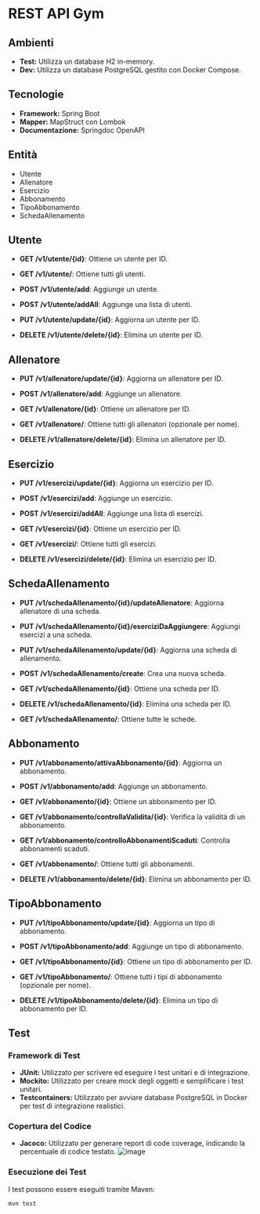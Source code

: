 # REST API Gym

## Ambienti

* **Test:** Utilizza un database H2 in-memory.
* **Dev:** Utilizza un database PostgreSQL gestito con Docker Compose.

## Tecnologie

* **Framework:** Spring Boot
* **Mapper:** MapStruct con Lombok
* **Documentazione:** Springdoc OpenAPI

## Entità

* Utente
* Allenatore
* Esercizio
* Abbonamento
* TipoAbbonamento
* SchedaAllenamento

## Utente

* **GET /v1/utente/{id}**: Ottiene un utente per ID.

* **GET /v1/utente/**: Ottiene tutti gli utenti.

* **POST /v1/utente/add**: Aggiunge un utente.
* **POST /v1/utente/addAll**: Aggiunge una lista di utenti.
* **PUT /v1/utente/update/{id}**: Aggiorna un utente per ID.
* **DELETE /v1/utente/delete/{id}**: Elimina un utente per ID.

## Allenatore

* **PUT /v1/allenatore/update/{id}**: Aggiorna un allenatore per ID.

* **POST /v1/allenatore/add**: Aggiunge un allenatore.
* **GET /v1/allenatore/{id}**: Ottiene un allenatore per ID.
* **GET /v1/allenatore/**: Ottiene tutti gli allenatori (opzionale per nome).
* **DELETE /v1/allenatore/delete/{id}**: Elimina un allenatore per ID.

## Esercizio

* **PUT /v1/esercizi/update/{id}**: Aggiorna un esercizio per ID.

* **POST /v1/esercizi/add**: Aggiunge un esercizio.
* **POST /v1/esercizi/addAll**: Aggiunge una lista di esercizi.
* **GET /v1/esercizi/{id}**: Ottiene un esercizio per ID.
* **GET /v1/esercizi/**: Ottiene tutti gli esercizi.
* **DELETE /v1/esercizi/delete/{id}**: Elimina un esercizio per ID.

## SchedaAllenamento

* **PUT /v1/schedaAllenamento/{id}/updateAllenatore**: Aggiorna allenatore di una scheda.

* **PUT /v1/schedaAllenamento/{id}/eserciziDaAggiungere**: Aggiungi esercizi a una scheda.
* **PUT /v1/schedaAllenamento/update/{id}**: Aggiorna una scheda di allenamento.
* **POST /v1/schedaAllenamento/create**: Crea una nuova scheda.
* **GET /v1/schedaAllenamento/{id}**: Ottiene una scheda per ID.
* **DELETE /v1/schedaAllenamento/{id}**: Elimina una scheda per ID.
* **GET /v1/schedaAllenamento/**: Ottiene tutte le schede.

## Abbonamento

* **PUT /v1/abbonamento/attivaAbbonamento/{id}**: Aggiorna un abbonamento.

* **POST /v1/abbonamento/add**: Aggiunge un abbonamento.
* **GET /v1/abbonamento/{id}**: Ottiene un abbonamento per ID.
* **GET /v1/abbonamento/controllaValidita/{id}**: Verifica la validità di un abbonamento.
* **GET /v1/abbonamento/controlloAbbonamentiScaduti**: Controlla abbonamenti scaduti.
* **GET /v1/abbonamento/**: Ottiene tutti gli abbonamenti.
* **DELETE /v1/abbonamento/delete/{id}**: Elimina un abbonamento per ID.

## TipoAbbonamento

* **PUT /v1/tipoAbbonamento/update/{id}**: Aggiorna un tipo di abbonamento.

* **POST /v1/tipoAbbonamento/add**: Aggiunge un tipo di abbonamento.
* **GET /v1/tipoAbbonamento/{id}**: Ottiene un tipo di abbonamento per ID.
* **GET /v1/tipoAbbonamento/**: Ottiene tutti i tipi di abbonamento (opzionale per nome).
* **DELETE /v1/tipoAbbonamento/delete/{id}**: Elimina un tipo di abbonamento per ID.

## Test

### Framework di Test

* **JUnit:** Utilizzato per scrivere ed eseguire i test unitari e di integrazione.
* **Mockito:** Utilizzato per creare mock degli oggetti e semplificare i test unitari.
* **Testcontainers:** Utilizzato per avviare database PostgreSQL in Docker per test di integrazione realistici.

### Copertura del Codice

* **Jacoco:** Utilizzato per generare report di code coverage, indicando la percentuale di codice testato.
![image](https://github.com/user-attachments/assets/2f76e9be-7b0b-4076-aa90-d5e4ae3a1ad0)

### Esecuzione dei Test

I test possono essere eseguiti tramite Maven:

```bash
mvn test
